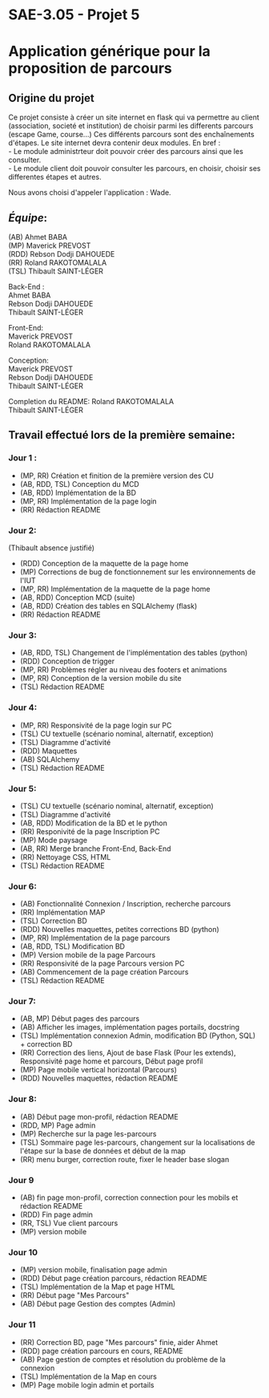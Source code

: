 # SAE-3.05 - Projet 5

# Application générique pour la proposition de parcours

## Origine du projet
  Ce projet consiste à créer un site internet en flask qui va permettre au client (association, societé et institution) de choisir parmi les differents parcours (escape Game, course...)
  Ces différents parcours sont des enchaînements d'étapes.
  Le site internet devra contenir deux modules.
  En bref :  
    - Le module administrteur doit pouvoir créer des parcours ainsi que les consulter.  
    - Le module client doit pouvoir consulter les parcours, en choisir, choisir ses differentes étapes et autres.  
  
Nous avons choisi d'appeler l'application : Wade.  
  
## **_Équipe_**:
(AB) Ahmet BABA  
(MP) Maverick PREVOST  
(RDD) Rebson Dodji DAHOUEDE  
(RR) Roland RAKOTOMALALA  
(TSL) Thibault SAINT-LÉGER  

Back-End :  
Ahmet BABA  
Rebson Dodji DAHOUEDE  
Thibault SAINT-LÉGER

Front-End:  
Maverick PREVOST  
Roland RAKOTOMALALA  

Conception:  
Maverick PREVOST  
Rebson Dodji DAHOUEDE  
Thibault SAINT-LÉGER  

Completion du README:
Roland RAKOTOMALALA  
Thibault SAINT-LÉGER  

## **Travail effectué lors de la première semaine**:
### Jour 1 :
  - (MP, RR) Création et finition de la première version des CU
  - (AB, RDD, TSL) Conception du MCD
  - (AB, RDD) Implémentation de la BD
  - (MP, RR) Implémentation de la page login
  - (RR) Rédaction README

### Jour 2:
 (Thibault absence justifié)
  - (RDD) Conception de la maquette de la page home
  - (MP) Corrections de bug de fonctionnement sur les environnements de l'IUT
  - (MP, RR) Implémentation de la maquette de la page home
  - (AB, RDD) Conception MCD (suite)
  - (AB, RDD) Création des tables en SQLAlchemy (flask)
  - (RR) Rédaction README

### Jour 3:
  - (AB, RDD, TSL) Changement de l'implémentation des tables (python)
  - (RDD) Conception de trigger
  - (MP, RR) Problèmes régler au niveau des footers et animations
  - (MP, RR) Conception de la version mobile du site
  - (TSL) Rédaction README

### Jour 4:
  - (MP, RR) Responsivité de la page login sur PC
  - (TSL) CU textuelle (scénario nominal, alternatif, exception)
  - (TSL) Diagramme d'activité
  - (RDD) Maquettes
  - (AB) SQLAlchemy
  - (TSL) Rédaction README

### Jour 5:
  - (TSL) CU textuelle (scénario nominal, alternatif, exception)
  - (TSL) Diagramme d'activité
  - (AB, RDD) Modification de la BD et le python
  - (RR) Responivité de la page Inscription PC
  - (MP) Mode paysage
  - (AB, RR) Merge branche Front-End, Back-End
  - (RR) Nettoyage CSS, HTML
  - (TSL) Rédaction README

### Jour 6: 
  - (AB) Fonctionnalité Connexion / Inscription, recherche parcours
  - (RR) Implémentation MAP
  - (TSL) Correction BD
  - (RDD) Nouvelles maquettes, petites corrections BD (python)
  - (MP, RR) Implémentation de la page parcours
  - (AB, RDD, TSL) Modification BD
  - (MP) Version mobile de la page Parcours
  - (RR) Responsivité de la page Parcours version PC
  - (AB) Commencement de la page création Parcours
  - (TSL) Rédaction README

### Jour 7:
  - (AB, MP) Début pages des parcours 
  - (AB) Afficher les images, implémentation pages portails, docstring
  - (TSL) Implémentation connexion Admin, modification BD (Python, SQL) + correction BD
  - (RR) Correction des liens, Ajout de base Flask (Pour les extends), Responsivité page home et parcours, Début page profil
  - (MP) Page mobile vertical horizontal (Parcours)
  - (RDD) Nouvelles maquettes, rédaction README

### Jour 8:
  - (AB) Début page mon-profil, rédaction README
  - (RDD, MP) Page admin
  - (MP) Recherche sur la page les-parcours
  - (TSL) Sommaire page les-parcours, changement sur la localisations de l'étape sur la base de données et début de la map
  - (RR) menu burger, correction route, fixer le header base slogan

### Jour 9
  - (AB) fin page mon-profil, correction connection pour les mobils et rédaction README
  - (RDD) Fin page admin
  - (RR, TSL) Vue client parcours
  - (MP) version mobile

### Jour 10
  - (MP) version mobile, finalisation page admin
  - (RDD) Début page création parcours, rédaction README
  - (TSL) Implémentation de la Map et page HTML
  - (RR) Début page "Mes Parcours"
  - (AB) Début page Gestion des comptes (Admin)
### Jour 11
  - (RR) Correction BD, page "Mes parcours" finie, aider Ahmet
  - (RDD) page création parcours en cours, README
  - (AB) Page gestion de comptes et résolution du problème de la connexion
  - (TSL) Implémentation de la Map en cours
  - (MP) Page mobile login admin et portails
